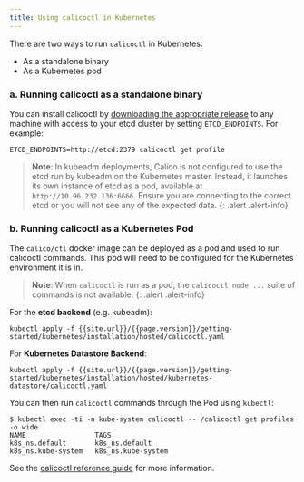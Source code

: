 ```yaml
---
title: Using calicoctl in Kubernetes
---
```


There are two ways to run `calicoctl` in Kubernetes:

- As a standalone binary
- As a Kubernetes pod

### a. Running calicoctl as a standalone binary

You can install calicoctl by [downloading the appropriate release]({{site.baseurl}}/{{page.version}}/releases) to any
machine with access to your etcd cluster by setting `ETCD_ENDPOINTS`. For example:

```
ETCD_ENDPOINTS=http://etcd:2379 calicoctl get profile
```

> **Note**: In kubeadm deployments, Calico is not configured to use 
> the etcd run by kubeadm on the Kubernetes master.
> Instead, it launches its own instance of etcd as a pod, available at
> `http://10.96.232.136:6666`.
> Ensure you are connecting to the correct etcd or you will not see 
> any of the expected data.
{: .alert .alert-info}


### b. Running calicoctl as a Kubernetes Pod

The `calico/ctl` docker image can be deployed as a pod and used to run calicoctl
commands. This pod will need to be configured for the Kubernetes environment it is in.


> **Note**: When `calicoctl` is run as a pod, the `calicoctl node ...` 
> suite of commands is not available.
{: .alert .alert-info}


For the **etcd backend** (e.g. kubeadm):

```
kubectl apply -f {{site.url}}/{{page.version}}/getting-started/kubernetes/installation/hosted/calicoctl.yaml
```

For **Kubernetes Datastore Backend**:

```
kubectl apply -f {{site.url}}/{{page.version}}/getting-started/kubernetes/installation/hosted/kubernetes-datastore/calicoctl.yaml
```

You can then run `calicoctl` commands through the Pod using `kubectl`:

```
$ kubectl exec -ti -n kube-system calicoctl -- /calicoctl get profiles -o wide
NAME                 TAGS
k8s_ns.default       k8s_ns.default
k8s_ns.kube-system   k8s_ns.kube-system
```

See the [calicoctl reference guide]({{site.baseurl}}/{{page.version}}/reference/calicoctl) for more information.
